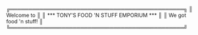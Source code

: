 ╔═══════════════════════════════════════════════╗
║                 Welcome to                    ║
║    ***  TONY'S FOOD 'N STUFF EMPORIUM  ***    ║
║            We got food 'n stuff!              ║
╚═══════════════════════════════════════════════╝
